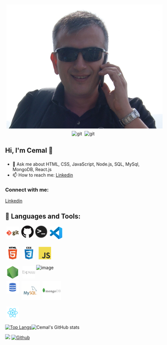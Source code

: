 <p align="center">
<img src="https://github.com/CmlSph/CmlSph/blob/master/Cemal_2.png" alt="git" height="400" style="vertical-align:top; margin:4px">
  <br/>
  <img src="https://user-images.githubusercontent.com/50744947/122562373-4a211380-d043-11eb-99bf-e183ef94c78e.png" alt="git" height="200" style="vertical-align:top; margin:4px"><img  src="https://user-images.githubusercontent.com/50744947/122562537-776dc180-d043-11eb-8505-d06057d9265e.png" alt="git" height="200" style="vertical-align:top; margin:4px">
  
<br/>


</p>

## Hi, I'm Cemal 👋
### 

- 💬 Ask me about HTML, CSS, JavaScript, Node.js, SQL, MySql, MongoDB, React.js
- 📫 How to reach me: <a href="https://www.linkedin.com/in/cemal-sipahioglu/">Linkedin</a>

### Connect with me:
<a href="https://www.linkedin.com/in/cemal-sipahioglu/">Linkedin</a>

## 🧰 Languages and Tools:
<p align="left">
  <img src="https://raw.githubusercontent.com/github/explore/80688e429a7d4ef2fca1e82350fe8e3517d3494d/topics/git/git.png" alt="git" height="40" style="vertical-align:top; margin:4px">
  <img alt="GitHub" height="40px" src="https://raw.githubusercontent.com/github/explore/78df643247d429f6cc873026c0622819ad797942/topics/github/github.png" />
  <img alt="Terminal" height="40px" src="https://raw.githubusercontent.com/github/explore/80688e429a7d4ef2fca1e82350fe8e3517d3494d/topics/terminal/terminal.png" />
  <img src="https://raw.githubusercontent.com/github/explore/80688e429a7d4ef2fca1e82350fe8e3517d3494d/topics/visual-studio-code/visual-studio-code.png" alt="VS Code" height="40" style="vertical-align:top; margin:4px">
  <br/>
  <br/>
<img src="https://raw.githubusercontent.com/github/explore/80688e429a7d4ef2fca1e82350fe8e3517d3494d/topics/html/html.png" alt="HTML" height="40" style="vertical-align:top; margin:4px">
<img src="https://raw.githubusercontent.com/github/explore/80688e429a7d4ef2fca1e82350fe8e3517d3494d/topics/css/css.png" alt="CSS" height="40" style="vertical-align:top; margin:4px">
<img src="https://raw.githubusercontent.com/github/explore/80688e429a7d4ef2fca1e82350fe8e3517d3494d/topics/javascript/javascript.png" alt="Javascript" height="40" style="vertical-align:top; margin:4px">

  <img src="https://raw.githubusercontent.com/github/explore/80688e429a7d4ef2fca1e82350fe8e3517d3494d/topics/nodejs/nodejs.png" alt="Node.js" height="40" style="vertical-align:top; margin:4px"> <img src="https://raw.githubusercontent.com/github/explore/80688e429a7d4ef2fca1e82350fe8e3517d3494d/topics/express/express.png" alt="Express" height="40" style="vertical-align:top; margin:4px">![image](https://user-images.githubusercontent.com/50744947/122559489-b1d55f80-d03f-11eb-820d-520cd21f2be9.png)
  <br/>
  <img src="https://raw.githubusercontent.com/github/explore/80688e429a7d4ef2fca1e82350fe8e3517d3494d/topics/sql/sql.png" alt="SQL" height="40" style="vertical-align:top; margin:4px"><img src="https://raw.githubusercontent.com/github/explore/80688e429a7d4ef2fca1e82350fe8e3517d3494d/topics/mysql/mysql.png" alt="MySql" height="60" style="vertical-align:top; margin:4px"><img src="https://raw.githubusercontent.com/github/explore/80688e429a7d4ef2fca1e82350fe8e3517d3494d/topics/mongodb/mongodb.png" alt="MongoDB" height="60" style="vertical-align:top; margin:4px">
  
  <img src="https://raw.githubusercontent.com/github/explore/80688e429a7d4ef2fca1e82350fe8e3517d3494d/topics/react/react.png" alt="React" height="40" style="vertical-align:top; margin:4px">
</p>

[![Top Langs](https://github-readme-stats.vercel.app/api/top-langs/?username=CmlSph&hide=handlebars,shell&show_icons=true&theme=radical)](https://github.com/CmlSph/github-readme-stats)![Cemal's GitHub stats](https://github-readme-stats.vercel.app/api?username=CmlSph&show_icons=true&theme=radical)

![](https://visitor-badge.laobi.icu/badge?page_id=CmlSph.CmlSph) [![Github](https://img.shields.io/github/followers/CmlSph?label=Follow&style=social)](https://github.com/CmlSph)



<!--
**CmlSph/CmlSph** is a ✨ _special_ ✨ repository because its `README.md` (this file) appears on your GitHub profile.

Here are some ideas to get you started:

- 🔭 I’m currently working on a full-stack project
- 🌱 I’m currently learning ...
- 👯 I’m looking to collaborate on ...
- 🤔 I’m looking for help with ...
- 💬 Ask me about ...
- 📫 How to reach me: ...
- 😄 Pronouns: ...
- ⚡ Fun fact: ...
-->
